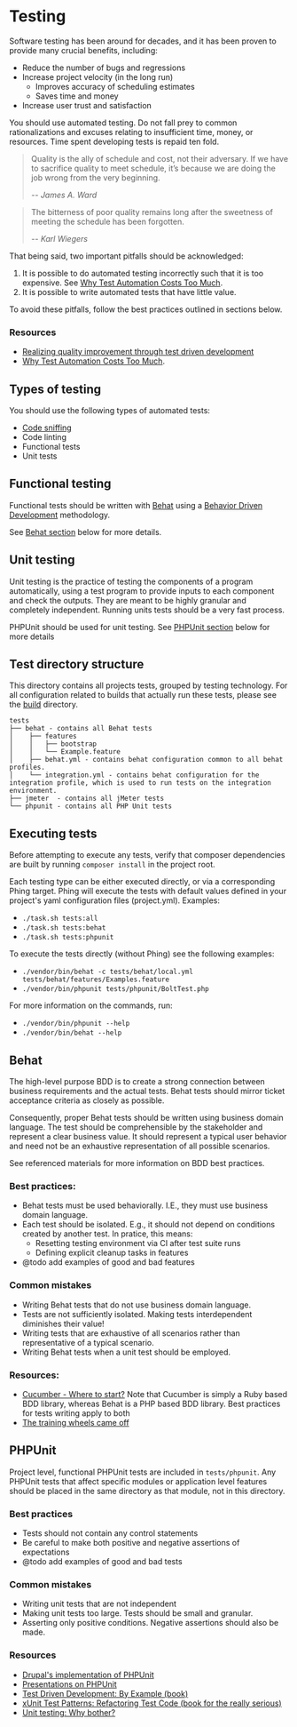 # Testing

Software testing has been around for decades, and it has been proven to provide many crucial benefits, including:

* Reduce the number of bugs and regressions
* Increase project velocity (in the long run)
  * Improves accuracy of scheduling estimates
  * Saves time and money
* Increase user trust and satisfaction

You should use automated testing. Do not fall prey to common rationalizations 
and excuses relating to insufficient time, money, or resources. Time spent 
developing tests is repaid ten fold.

> Quality is the ally of schedule and cost, not their adversary. If we have to 
sacrifice quality to meet schedule, it’s because we are doing the job wrong from
the very beginning.
>
> -- <cite>James A. Ward</cite>

> The bitterness of poor quality remains long after the sweetness of meeting the
schedule has been forgotten.
>
> -- <cite>Karl Wiegers</cite>

That being said, two important pitfalls should be acknowledged:

1. It is possible to do automated testing incorrectly such that it is too 
  expensive. See [Why Test Automation Costs Too Much](http://testobsessed.com/2010/07/why-test-automation-costs-too-much/).
2. It is possible to write automated tests that have little value.

To avoid these pitfalls, follow the best practices outlined in sections below.

### Resources

* [Realizing quality improvement through test driven development](http://research.microsoft.com/en-us/groups/ese/nagappan_tdd.pdf)
* [Why Test Automation Costs Too Much](http://testobsessed.com/2010/07/why-test-automation-costs-too-much/).

## Types of testing

You should use the following types of automated tests:

* [Code sniffing](https://www.drupal.org/project/coder)
* Code linting
* Functional tests
* Unit tests

## Functional testing

Functional tests should be written with [Behat](http://docs.behat.org/en/v2.5/) 
using a [Behavior Driven Development](http://dannorth.net/introducing-bdd/) 
methodology.

See [Behat section](#behat) below for more details.

## Unit testing

Unit testing is the practice of testing the components of a program 
automatically, using a test program to provide inputs to each component and 
check the outputs.  They are meant to be highly granular and completely 
independent. Running units tests should be a very fast process.

PHPUnit should be used for unit testing. See [PHPUnit section](#phpunit) below
for more details

## Test directory structure

This directory contains all projects tests, grouped by testing technology. For
all configuration related to builds that actually run these tests, please see
the [build](/build) directory.

    tests
    ├── behat - contains all Behat tests
    │    ├── features
    │    │   ├── bootstrap
    │    │   └── Example.feature
    │    ├── behat.yml - contains behat configuration common to all behat profiles.
    │    └── integration.yml - contains behat configuration for the integration profile, which is used to run tests on the integration environment.
    ├── jmeter  - contains all jMeter tests
    └── phpunit - contains all PHP Unit tests

## <a name="executing-tests"></a>Executing tests

Before attempting to execute any tests, verify that composer dependencies
are built by running `composer install` in the project root.

Each testing type can be either executed directly, or via a corresponding Phing
target. Phing will execute the tests with default values defined in your
project's yaml configuration files (project.yml). Examples:

* `./task.sh tests:all`
* `./task.sh tests:behat`
* `./task.sh tests:phpunit`

To execute the tests directly (without Phing) see the following examples:

* `./vendor/bin/behat -c tests/behat/local.yml tests/behat/features/Examples.feature`
* `./vendor/bin/phpunit tests/phpunit/BoltTest.php`

For more information on the commands, run:

* `./vendor/bin/phpunit --help`
* `./vendor/bin/behat --help`

## <a name="behat"></a>Behat

The high-level purpose BDD is to create a strong connection between business 
requirements and the actual tests. Behat tests should mirror ticket acceptance 
criteria as closely as possible.

Consequently, proper Behat tests should be written using business domain 
language. The test should be comprehensible by the stakeholder and represent a 
clear business value. It should represent a typical user behavior and need not 
be an exhaustive representation of all possible scenarios. 

See referenced materials for more information on BDD best practices. 

### Best practices:

* Behat tests must be used behaviorally. I.E., they must use business domain 
  language.
* Each test should be isolated. E.g., it should not depend on conditions created
  by another test. In pratice, this means:
    * Resetting testing environment via CI after test suite runs
    * Defining explicit cleanup tasks in features
* @todo add examples of good and bad features

### Common mistakes

* Writing Behat tests that do not use business domain language.
* Tests are not sufficiently isolated. Making tests interdependent diminishes their value!
* Writing tests that are exhaustive of all scenarios rather than representative of a typical scenario.
* Writing Behat tests when a unit test should be employed.

### Resources:

* [Cucumber - Where to start?](https://github.com/cucumber/cucumber/wiki/Cucumber-Backgrounder#where-to-start) 
Note that Cucumber is simply a Ruby based BDD library, whereas Behat is a 
PHP based BDD library. Best practices for tests writing apply to both
* [The training wheels came off](http://aslakhellesoy.com/post/11055981222/the-training-wheels-came-off)


## <a name="phpunit"></a>PHPUnit

Project level, functional PHPUnit tests are included in `tests/phpunit`. Any
PHPUnit tests that affect specific modules or application level features
should be placed in the same directory as that module, not in this directory.

### Best practices

* Tests should not contain any control statements
* Be careful to make both positive and negative assertions of expectations
* @todo add examples of good and bad tests

### Common mistakes

* Writing unit tests that are not independent
* Making unit tests too large. Tests should be small and granular.
* Asserting only positive conditions. Negative assertions should also be made.

### Resources

* [Drupal's implementation of PHPUnit](https://www.drupal.org/phpunit)
* [Presentations on PHPUnit](https://phpunit.de/presentations.html)
* [Test Driven Development: By Example (book)](http://www.amazon.com/dp/0321146530)
* [xUnit Test Patterns: Refactoring Test Code (book for the really serious)](http://amazon.com/dp/0131495054)
* [Unit testing: Why bother?](http://soundsoftware.ac.uk/unit-testing-why-bother/)
